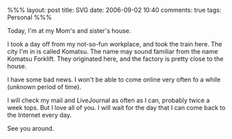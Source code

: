 %%%
layout: post
title: SVG
date: 2006-09-02 10:40
comments: true
tags: Personal
%%%

Today, I'm at my Mom's and sister's house.

I took a day off from my not-so-fun workplace, and took the train here. The city I'm in is called Komatsu.
The name may sound familiar from the name Komatsu Forklift. They originated here, and the factory is pretty
close to the house.

I have some bad news. I won't be able to come online very often fo a while (unknown period of time).

I will check my mail and LiveJournal as often as I can, probably twice a week tops. But I love all of you.
I will wait for the day that I can come back to the Internet every day.

See you around.
